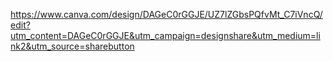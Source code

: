 https://www.canva.com/design/DAGeC0rGGJE/UZ7lZGbsPQfvMt_C7iVncQ/edit?utm_content=DAGeC0rGGJE&utm_campaign=designshare&utm_medium=link2&utm_source=sharebutton
